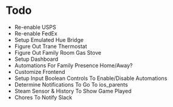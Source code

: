 # Todo

- Re-enable USPS
- Re-enable FedEx
- Setup Emulated Hue Bridge
- Figure Out Trane Thermostat
- Figure Out Family Room Gas Stove
- Setup Dashboard
- Automations For Family Presence Home/Away?
- Customize Frontend
- Setup Input Boolean Controls To Enable/Disable Automations
- Determine Notifications To Go To ios_parents
- Steam Sensor & History To Show Game Played
- Chores To Notify Slack
